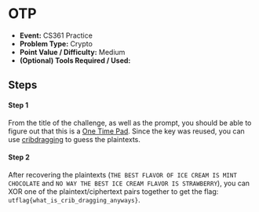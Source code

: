 # OTP
* **Event:** CS361 Practice
* **Problem Type:** Crypto
* **Point Value / Difficulty:** Medium
* **(Optional) Tools Required / Used:**

## Steps​
#### Step 1
From the title of the challenge, as well as the prompt, you should be able to figure out that this is a [One Time Pad](https://en.wikipedia.org/wiki/One-time_pad). Since the key was reused, you can use [cribdragging](https://toolbox.lotusfa.com/crib_drag/) to guess the plaintexts.

#### Step 2
After recovering the plaintexts (`THE BEST FLAVOR OF ICE CREAM IS MINT CHOCOLATE` and `NO WAY THE BEST ICE CREAM FLAVOR IS STRAWBERRY`), you can XOR one of the plaintext/ciphertext pairs together to get the flag: `utflag{what_is_crib_dragging_anyways}`.
